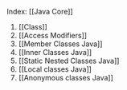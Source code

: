 
Index: [[Java Core]]

1. [[Class]]
2. [[Access Modifiers]]
3. [[Member Classes Java]]
4. [[Inner Classes Java]]
5. [[Static Nested Classes Java]]
6. [[Local classes Java]]
7. [[Anonymous classes Java]]